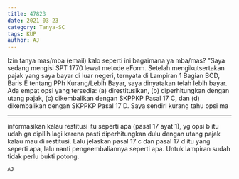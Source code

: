 ```yaml
---
title: 47823
date: 2021-03-23
category: Tanya-SC
tags: KUP
author: AJ
---
```


Izin tanya mas/mba (email) kalo seperti ini bagaimana ya mba/mas? "Saya sedang mengisi SPT 1770 lewat metode eForm. Setelah mengikutsertakan pajak yang saya bayar di luar negeri, ternyata di Lampiran 1 Bagian BCD, Baris E tentang PPh Kurang/Lebih Bayar, saya dinyatakan telah lebih bayar. Ada empat opsi yang tersedia: (a) direstitusikan, (b) diperhitungkan dengan utang pajak, (c) dikembalikan dengan SKPPKP Pasal 17 C, dan (d) dikembalikan dengan SKPPKP Pasal 17 D. Saya sendiri kurang tahu opsi ma

---

informasikan kalau restitusi itu seperti apa (pasal 17 ayat 1), yg opsi b itu udah ga dipilih lagi karena pasti diperhitungkan dulu dengan utang pajak kalau mau di restitusi. Lalu jelaskan pasal 17 c dan pasal 17 d itu yang seperti apa, lalu nanti pengeembaliannya seperti apa. Untuk lampiran sudah tidak perlu bukti potong.

`AJ`
